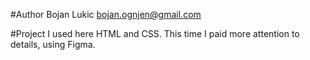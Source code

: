 #Author 
Bojan Lukic
bojan.ognjen@gmail.com

#Project
I used here HTML and CSS. This time I paid more attention to details, using Figma.
